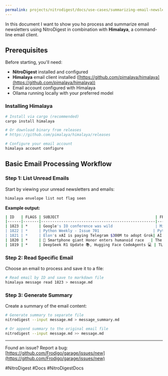 ```yaml
---
permalink: projects/nitrodigest/docs/use-cases/summarizing-email-newsletters
---
```

In this document I want to show you ho process and summarize email newsletters using NitroDigest in combination with **Himalaya**, a command-line email client.
## Prerequisites

Before starting, you'll need:

- **NitroDigest** installed and configured
- **Himalaya** email client installed ([https://github.com/pimalaya/himalaya](https://github.com/pimalaya/himalaya))
- Email account configured with Himalaya
- Ollama running locally with your preferred model

### Installing Himalaya

```bash
# Install via cargo (recommended)
cargo install himalaya

# Or download binary from releases
# https://github.com/pimalaya/himalaya/releases

# Configure your email account
himalaya account configure
```

## Basic Email Processing Workflow

### Step 1: List Unread Emails

Start by viewing your unread newsletters and emails:

```bash
himalaya envelope list not flag seen
```

**Example output:**

```bash
| ID   | FLAGS | SUBJECT                                           | FROM                    | DATE                    |
|------|-------|---------------------------------------------------|-------------------------|-------------------------|
| 1823 | *     | Google's IO conference was wild                   | Mindstream              | 2025-05-29 15:07+00:00 |
| 1822 | *     | Python Weekly - Issue 701                        | Python Weekly           | 2025-05-29 15:05+00:00 |
| 1821 | *     | Elon's xAI is paying Telegram $300M to adopt Grok| AI Valley               | 2025-05-29 14:54+00:00 |
| 1820 | *     | 🤖 Smartphone giant Honor enters humanoid race   | The Rundown Robotics    | 2025-05-29 14:32+00:00 |
| 1819 | *     | DeepSeek R1 Update 📚, Hugging Face CodeAgents 💻 | TLDR AI                 | 2025-05-29 13:26+00:00 |
```

### Step 2: Read Specific Email

Choose an email to process and save it to a file:

```bash
# Read email by ID and save to markdown file
himalaya message read 1823 > message.md
```

### Step 3: Generate Summary

Create a summary of the email content:

```bash
# Generate summary to separate file
nitrodigest --input message.md > message_summary.md

# Or append summary to the original email file
nitrodigest --input message.md >> message.md
```

---

Found an issue? Report a bug: [https://github.com/Frodigo/garage/issues/new](https://github.com/Frodigo/garage/issues/new)

#NitroDigest #Docs #NitroDigestDocs
